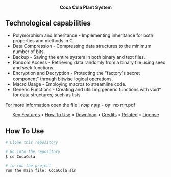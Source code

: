 <h4 align="center">Coca Cola Plant System</h4>

 ## Technological capabilities

* Polymorphism and Inheritance - Implementing inheritance for both properties and methods in C.
* Data Compression - Compressing data structures to the minimum number of bits.
* Backup - Saving the entire system in both binary and text files.
* Random Access - Retrieving data randomly from a binary file using seed and seek functions.
* Encryption and Decryption - Protecting the "factory's secret component" through bitwise logical operations.
* Macro Usage - Employing macros to streamline code.
* Generic Functions - Creating and utilizing generic functions with void* for data structures, such as lists.

For more information open the file : דוח פרוייקט - קוקה קולה.pdf
<p align="center">
  <a href="#key-features">Key Features</a> •
  <a href="#how-to-use">How To Use</a> •
  <a href="#download">Download</a> •
  <a href="#credits">Credits</a> •
  <a href="#related">Related</a> •
  <a href="#license">License</a>
</p>



## How To Use


```bash
# Clone this repository

# Go into the repository
$ cd CocaCola

# to run the project
run the main file: CocaCola.sln


